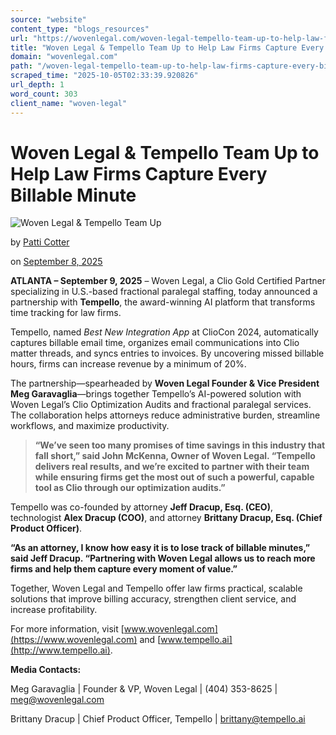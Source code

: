 ```yaml
---
source: "website"
content_type: "blogs_resources"
url: "https://wovenlegal.com/woven-legal-tempello-team-up-to-help-law-firms-capture-every-billable-minute/"
title: "Woven Legal & Tempello Team Up to Help Law Firms Capture Every Billable Minute"
domain: "wovenlegal.com"
path: "/woven-legal-tempello-team-up-to-help-law-firms-capture-every-billable-minute/"
scraped_time: "2025-10-05T02:33:39.920826"
url_depth: 1
word_count: 303
client_name: "woven-legal"
---
```


# Woven Legal & Tempello Team Up to Help Law Firms Capture Every Billable Minute

![Woven Legal & Tempello Team Up](https://wovenlegal.com/wp-content/uploads/2025/09/Woven-Legal-Tempello-Team-Up-1.png)

by [Patti Cotter](https://wovenlegal.com/author/patti-cotter/)

on [September 8, 2025](https://wovenlegal.com/2025/09/08/)

**ATLANTA – September 9, 2025** – Woven Legal, a Clio Gold Certified Partner specializing in U.S.-based fractional paralegal staffing, today announced a partnership with **Tempello**, the award-winning AI platform that transforms time tracking for law firms.

Tempello, named _Best New Integration App_ at ClioCon 2024, automatically captures billable email time, organizes email communications into Clio matter threads, and syncs entries to invoices. By uncovering missed billable hours, firms can increase revenue by a minimum of 20%.

The partnership—spearheaded by **Woven Legal Founder & Vice President Meg Garavaglia**—brings together Tempello’s AI-powered solution with Woven Legal’s Clio Optimization Audits and fractional paralegal services. The collaboration helps attorneys reduce administrative burden, streamline workflows, and maximize productivity.

> **“We’ve seen too many promises of time savings in this industry that fall short,” said John McKenna, Owner of Woven Legal. “Tempello delivers real results, and we’re excited to partner with their team while ensuring firms get the most out of such a powerful, capable tool as Clio through our optimization audits.”**

Tempello was co-founded by attorney **Jeff Dracup, Esq. (CEO)**, technologist **Alex Dracup (COO)**, and attorney **Brittany Dracup, Esq. (Chief Product Officer)**.

**“As an attorney, I know how easy it is to lose track of billable minutes,” said Jeff Dracup. “Partnering with Woven Legal allows us to reach more firms and help them capture every moment of value.”**

Together, Woven Legal and Tempello offer law firms practical, scalable solutions that improve billing accuracy, strengthen client service, and increase profitability.

For more information, visit [www.wovenlegal.com](https://www.wovenlegal.com) and [www.tempello.ai](http://www.tempello.ai).

**Media Contacts:**

Meg Garavaglia | Founder & VP, Woven Legal | (404) 353-8625 | meg@wovenlegal.com

Brittany Dracup | Chief Product Officer, Tempello | brittany@tempello.ai